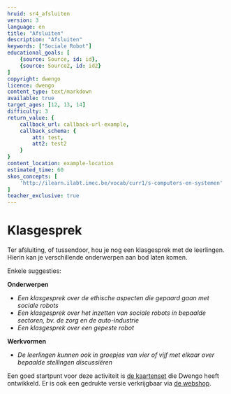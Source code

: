 ```yaml
---
hruid: sr4_afsluiten
version: 3
language: en
title: "Afsluiten"
description: "Afsluiten"
keywords: ["Sociale Robot"]
educational_goals: [
    {source: Source, id: id}, 
    {source: Source2, id: id2}
]
copyright: dwengo
licence: dwengo
content_type: text/markdown
available: true
target_ages: [12, 13, 14]
difficulty: 3
return_value: {
    callback_url: callback-url-example,
    callback_schema: {
        att: test,
        att2: test2
    }
}
content_location: example-location
estimated_time: 60
skos_concepts: [
    'http://ilearn.ilabt.imec.be/vocab/curr1/s-computers-en-systemen'
]
teacher_exclusive: true
---
```


# Klasgesprek

Ter afsluiting, of tussendoor, hou je nog een klasgesprek met de leerlingen. Hierin kan je verschillende onderwerpen aan bod laten komen.

Enkele suggesties:

**Onderwerpen**
* *Een klasgesprek over de ethische aspecten die gepaard gaan met sociale robots*
* *Een klasgesprek over het inzetten van sociale robots in bepaalde sectoren, bv. de zorg en de auto-industrie*
* *Een klasgesprek over een gepeste robot*

**Werkvormen**
* *De leerlingen kunnen ook in groepjes van vier of vijf met elkaar over bepaalde stellingen discussiëren*

<div class="alert alert-box alert-success">
Een goed startpunt voor deze activiteit is <a href="https://www.dwengo.org/assets/files/care/Kaartset_AIIndeZorg_AIOpSchool_Dwengo.pdf"> de kaartenset</a> die Dwengo heeft ontwikkeld. Er is ook een gedrukte versie verkrijgbaar via <a href="./shop">de webshop</a>.
</div>